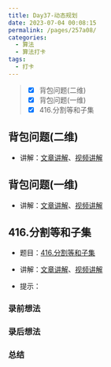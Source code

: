 ```yaml
---
title: Day37-动态规划
date: 2023-07-04 00:08:15
permalink: /pages/257a08/
categories:
  - 算法
  - 算法打卡
tags:
  - 打卡
---
```


>  - [x] 背包问题(二维)
>  - [x] 背包问题(一维)
>  - [x] 416.分割等和子集

<!-- more -->



## 背包问题(二维)

+ 讲解：[文章讲解](https://programmercarl.com/%E8%83%8C%E5%8C%85%E7%90%86%E8%AE%BA%E5%9F%BA%E7%A1%8001%E8%83%8C%E5%8C%85-1.html)、[视频讲解](https://www.bilibili.com/video/BV1cg411g7Y6)






## 背包问题(一维)

+ 讲解：[文章讲解](https://programmercarl.com/%E8%83%8C%E5%8C%85%E7%90%86%E8%AE%BA%E5%9F%BA%E7%A1%8001%E8%83%8C%E5%8C%85-2.html)、[视频讲解](https://www.bilibili.com/video/BV1BU4y177kY)









## 416.分割等和子集

+ 题目：[416.分割等和子集]()

+ 讲解：[文章讲解](https://programmercarl.com/0416.%E5%88%86%E5%89%B2%E7%AD%89%E5%92%8C%E5%AD%90%E9%9B%86.html)、[视频讲解](https://www.bilibili.com/video/BV1rt4y1N7jE)

+ 提示：



### 录前想法

### 录后想法

### 总结